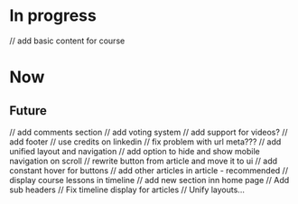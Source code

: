 # In progress

// add basic content for course

# Now

## Future

// add comments section
// add voting system
// add support for videos?
// add footer
// use credits on linkedin
// fix problem with url meta???
// add unified layout and navigation
// add option to hide and show mobile navigation on scroll
// rewrite button from article and move it to ui
// add constant hover for buttons
// add other articles in article - recommended
// display course lessons in timeline
// add new section inn home page
// Add sub headers
// Fix timeline display for articles
// Unify layouts...
